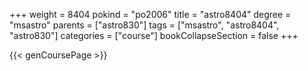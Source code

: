+++
weight = 8404
pokind = "po2006"
title = "astro8404"
degree = "msastro"
parents = ["astro830"]
tags = ["msastro", "astro8404", "astro830"]
categories = ["course"]
bookCollapseSection = false
+++

{{< genCoursePage >}}
